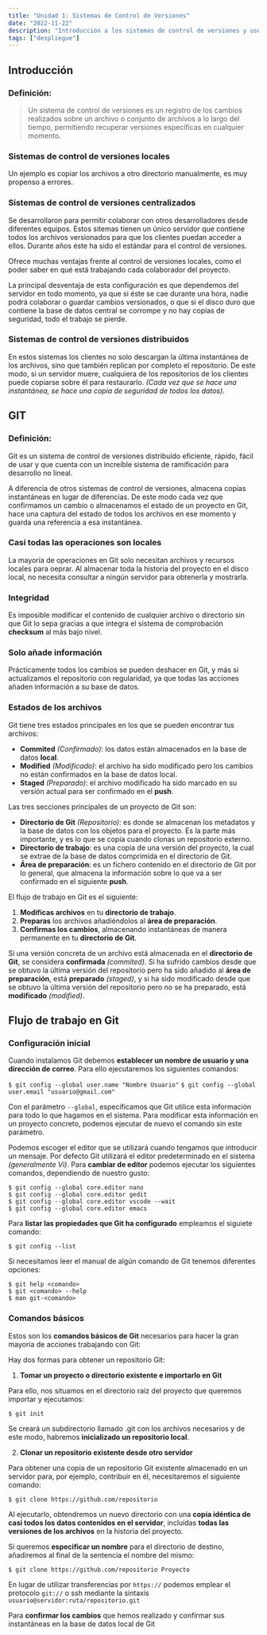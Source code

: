 ```yaml
---
title: "Unidad 1: Sistemas de Control de Versiones"
date: "2022-11-22"
description: "Introducción a los sistemas de control de versiones y uso de Git."
tags: ["despliegue"]
---
```


## Introducción

### Definición:

> Un sistema de control de versiones es un registro de los cambios realizados sobre un archivo o conjunto de archivos a lo largo del tiempo, permitiendo recuperar versiones específicas en cualquier momento.

### Sistemas de control de versiones locales

Un ejemplo es copiar los archivos a otro directorio manualmente, es muy propenso a errores.

### Sistemas de control de versiones centralizados

Se desarrollaron para permitir colaborar con otros desarrolladores desde diferentes equipos. Estos sitemas tienen un único servidor que contiene todos los archivos versionados para que los clientes puedan acceder a ellos. Durante años éste ha sido el estándar para el control de versiones.

Ofrece muchas ventajas frente al control de versiones locales, como el poder saber en qué está trabajando cada colaborador del proyecto.

La principal desventaja de esta configuración es que dependemos del servidor en todo momento, ya que si éste se cae durante una hora, nadie podrá colaborar o guardar cambios versionados, o que si el disco duro que contiene la base de datos central se corrompe y no hay copias de seguridad, todo el trabajo se pierde.

### Sistemas de control de versiones distribuidos

En estos sistemas los clientes no solo descargan la última instantánea de los archivos, sino que también replican por completo el repositorio. De este modo, si un servidor muere, cualquiera de los repositorios de los clientes puede copiarse sobre él para restaurarlo. *(Cada vez que se hace una instantánea, se hace una copia de seguridad de todos los datos).*

## GIT

### Definición:

Git es un sistema de control de versiones distribuído eficiente, rápido, fácil de usar y que cuenta con un increíble sistema de ramificación para desarrollo no lineal.

A diferencia de otros sistemas de control de versiones, almacena copias instantáneas en lugar de diferencias. De este modo cada vez que confirmamos un cambio o almacenamos el estado de un proyecto en Git, hace una captura del estado de todos los archivos en ese momento y guarda una referencia a esa instantánea.

### Casi todas las operaciones son locales

La mayoría de operaciones en Git solo necesitan archivos y recursos locales para oeprar. Al almacenar toda la historia del proyecto en el disco local, no necesita consultar a ningún servidor para obtenerla y mostrarla.

### Integridad

Es imposible modificar el contenido de cualquier archivo o directorio sin que Git lo sepa gracias a que integra el sistema de comprobación **checksum** al más bajo nivel.

### Solo añade información

Prácticamente todos los cambios se pueden deshacer en Git, y más si actualizamos el repositorio con regularidad, ya que todas las acciones añaden información a su base de datos.

### Estados de los archivos

Git tiene tres estados principales en los que se pueden encontrar tus archivos:

- **Commited** _(Confirmado)_: los datos están almacenados en la base de datos **local**.
- **Modified** _(Modificado)_: el archivo ha sido modificado pero los cambios no están confirmados  en la base de datos local.
- **Staged** _(Preparado)_: el archivo modificado ha sido marcado en su versión actual para ser confirmado en el **push**.

Las tres secciones principales de un proyecto de Git son:

- **Directorio de Git** _(Repositorio)_: es donde se almacenan los metadatos y la base de datos con los objetos para el proyecto. Es la parte más importante, y es lo que se copia cuando clonas un repositorio externo.
- **Directorio de trabajo**: es una copia de una versión del proyecto, la cual se extrae de la base de datos comprimida en el directorio de Git.
- **Área de preparación**: es un fichero contenido en el directorio de Git por lo general, que almacena la información sobre lo que va a ser confirmado en el siguiente **push**.

El flujo de trabajo en Git es el siguiente:

1. **Modificas archivos** en tu **directorio de trabajo**.
2. **Preparas** los archivos añadiéndolos al **área de preparación**.
3. **Confirmas los cambios**, almacenando instantáneas de manera permanente en tu **directorio de Git**.

Si una versión concreta de un archivo está almacenada en el **directorio de Git**, se considera **confirmada** _(commited)_. Si ha sufrido cambios desde que se obtuvo la última versión del repositorio pero ha sido añadido al **área de preparación**, está **preparado** _(staged)_, y si ha sido modificado desde que se obtuvo la última versión del repositorio pero no se ha preparado, está **modificado** _(modified)_.

## Flujo de trabajo en Git

### Configuración inicial

Cuando instalamos Git debemos **establecer un nombre de usuario y una dirección de correo**. Para ello ejecutaremos los siguientes comandos:

`$ git config --global user.name "Nombre Usuario"`
`$ git config --global user.email "usuario@gmail.com"`

Con el parámetro `--global`, especificamos que Git utilice esta información para todo lo que hagamos en el sistema. Para modificar esta información en un proyecto concreto, podemos ejecutar de nuevo el comando sin este parámetro.

Podemos escoger el editor que se utilizará cuando tengamos que introducir un mensaje. Por defecto Git utilizará el editor predeterminado en el sistema *(generalmente Vi)*. Para **cambiar de editor** podemos ejecutar los siguientes comandos, dependiendo de nuestro gusto:

~~~
$ git config --global core.editor nano
$ git config --global core.editor gedit
$ git config --global core.editor vscode --wait
$ git config --global core.editor emacs
~~~

Para **listar las propiedades que Git ha configurado** empleamos el siguiete comando:

`$ git config --list`

Si necesitamos leer el manual de algún comando de Git tenemos diferentes opciones:

~~~
$ git help <comando>
$ git <comando> --help
$ man git-<comando>
~~~

### Comandos básicos

Estos son los **comandos básicos de Git** necesarios para hacer la gran mayoría de acciones trabajando con Git:

Hay dos formas para obtener un repositorio Git:

1. **Tomar un proyecto o directorio existente e importarlo en Git** 

Para ello, nos situamos en el directorio raíz del proyecto que queremos importar y ejecutamos:

`$ git init`

Se creará un subdirectorio llamado .git con los archivos necesarios y de este modo, habremos **inicializado un repositorio local**.

2. **Clonar un repositorio existente desde otro servidor**

Para obtener una copia de un repositorio Git existente almacenado en un servidor para, por ejemplo, contribuir en él, necesitaremos el siguiente comando:

`$ git clone https://github.com/repositorio`

Al ejecutarlo, obtendremos un nuevo directorio con una **copia idéntica de casi todos los datos contenidos en el servidor**, incluídas **todas las versiones de los archivos** en la historia del proyecto.

Si queremos **especificar un nombre** para el directorio de destino, añadiremos al final de la sentencia el nombre del mismo:

`$ git clone https://github.com/repositorio Proyecto`

En lugar de utilizar transferencias por `https://` podemos emplear el protocolo `git://` o ssh mediante la sintaxis `usuario@servidor:ruta/repositorio.git`

Para **confirmar los cambios** que hemos realizado y confirmar sus instantáneas en la base de datos local de Git